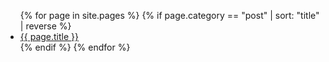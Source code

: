 
<ul>
{% for page in site.pages %}
  {% if page.category == "post" | sort: "title" | reverse %}
    <li><a href="{{ page.url }}">{{ page.title }}</a></li>
  {% endif %}
{% endfor %}
</ul>
 
 
 
